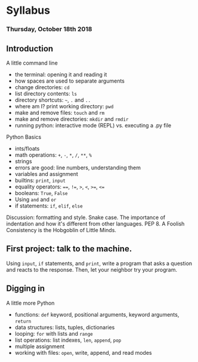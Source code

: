 Syllabus
========

### Thursday, October 18th 2018

## Introduction

A little command line
 * the terminal: opening it and reading it
 * how spaces are used to separate arguments
 * change directories: `cd`
 * list directory contents: `ls`
 * directory shortcuts: `~`, `.` and `..`
 * where am I? print working directory: `pwd`
 * make and remove files: `touch` and `rm`
 * make and remove directories: `mkdir` and `rmdir`
 * running python: interactive mode (REPL) vs. executing a .py file

Python Basics
 * ints/floats
 * math operations: `+`, `-`, `*`, `/`, `**`, `%`
 * strings
 * errors are good: line numbers, understanding them
 * variables and assignment
 * builtins: `print`, `input`
 * equality operators: `==`, `!=`, `>`, `<`, `>=`, `<=`
 * booleans: `True`, `False`
 * Using `and` and `or`
 * if statements: `if`, `elif`, `else`

Discussion: formatting and style. Snake case. The importance of indentation and
how it's different from other languages. PEP 8. A Foolish Consistency is the
Hobgoblin of Little Minds.

## First project: talk to the machine.

Using `input`, `if` statements, and `print`, write a program that asks a
question and reacts to the response. Then, let your neighbor try your program.

## Digging in

A little more Python
 * functions: `def` keyword, positional arguments, keyword arguments, `return`
 * data structures: lists, tuples, dictionaries
 * looping: `for` with lists and `range`
 * list operations: list indexes, `len`, `append`, `pop`
 * multiple assignment
 * working with files: `open`, write, append, and read modes
